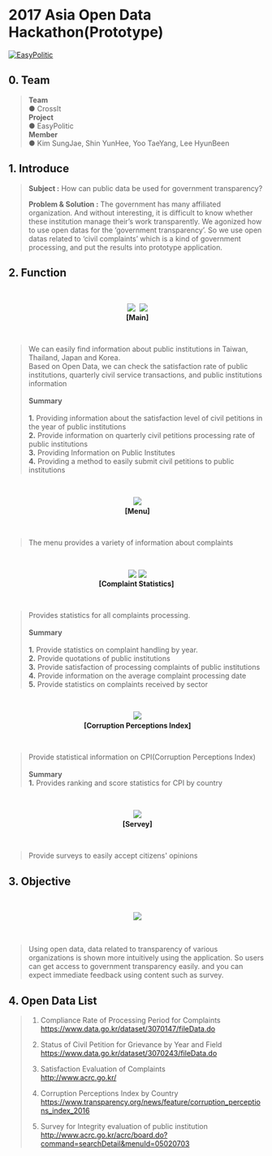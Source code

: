 # 2017 Asia Open Data Hackathon(Prototype)


[![EasyPolitic](https://github.com/PuzzleLeaf/Hackathon/blob/master/img/youtube.PNG)](https://www.youtube.com/watch?v=MgGlH5tvWJY)


## 0. Team<br>
>**Team**<br> 
> ● CrossIt<br>
>**Project** <br>
> ● EasyPolitic<br>
>**Member**<br>
> ● Kim SungJae, Shin YunHee, Yoo TaeYang, Lee HyunBeen<br>

## 1. Introduce

>**Subject :**  How can public data be used for government transparency?<br>
>
>**Problem & Solution :**  The government has many affiliated organization. And without interesting, it is difficult to know whether these institution manage their’s work transparently. We agonized how to use open datas for the ‘government transparency’. So we use open datas related to ‘civil complaints’ which is a kind of government processing, and put the results into prototype application.<br>


## 2. Function


<br>
<p align="center">
  <img src="img/main1.png">
  <img src="img/main2.png">
  <br>
  <b>[Main]</b>
</p>
<br>


>We can easily find information about public institutions in Taiwan, Thailand, Japan and Korea.<br>
>Based on Open Data, we can check the satisfaction rate of public institutions, quarterly civil service transactions, and public institutions information<br>
><br>
>**Summary**<br>
><br>
>**1.** Providing information about the satisfaction level of civil petitions in the year of public institutions<br>
>**2.** Provide information on quarterly civil petitions processing rate of public institutions<br>
>**3.** Providing Information on Public Institutes<br>
>**4.** Providing a method to easily submit civil petitions to public institutions<br>



<br>
<p align="center">
  <img src="img/menu.png">
  <br>
  <b>[Menu]</b>
</p>
<br>

> The menu provides a variety of information about complaints<br>

<br>
<p align="center">
  <img src="img/menu1.png">
  <img src="img/menu2.png">
  <br>
 <b>[Complaint Statistics]</b>
</p>
<br>

> Provides statistics for all complaints processing.<br>
> <br>
>**Summary**<br>
><br>
>**1.** Provide statistics on complaint handling by year.<br>
>**2.** Provide quotations of public institutions<br>
>**3.** Provide satisfaction of processing complaints of public institutions<br>
>**4.** Provide information on the average complaint processing date<br>
>**5.** Provide statistics on complaints received by sector<br>


<br>
<p align="center">
  <img src="img/menu3.png">
  <br>
   <b>[Corruption Perceptions Index]</b>
</p>
<br>



> Provide statistical information on CPI(Corruption Perceptions Index)<br>
> <br>
> **Summary**<br>
> **1.** Provides ranking and score statistics for CPI by country<br>

<br>
<p align="center">
  <img src="img/menu4.png">
  <br>
   <b>[Servey]</b>
</p>
<br>

>Provide surveys to easily accept citizens' opinions<br>

## 3. Objective

<br>
<p align="center">
  <img src="img/objective.png">
  <br>
</p>
<br>

>Using open data, data related to transparency of various organizations is shown more intuitively using the application. So users can get access to government transparency easily. and you can expect immediate feedback using content such as survey.

## 4. Open Data List

> 1. Compliance Rate of Processing Period for Complaints<br>
https://www.data.go.kr/dataset/3070147/fileData.do<br>
>
>2. Status of Civil Petition for Grievance by Year and Field<br>
https://www.data.go.kr/dataset/3070243/fileData.do<br>
>
>3. Satisfaction Evaluation of Complaints <br>
http://www.acrc.go.kr/<br>
>
>4. Corruption Perceptions Index by Country<br>
https://www.transparency.org/news/feature/corruption_perceptions_index_2016<br>
>
>5. Survey for Integrity evaluation of public institution<br>
http://www.acrc.go.kr/acrc/board.do?command=searchDetail&menuId=05020703<br>
